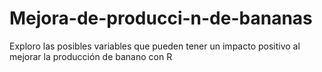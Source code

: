 # Mejora-de-producci-n-de-bananas
Exploro las posibles variables que pueden tener un impacto positivo al mejorar la producción de banano con R
